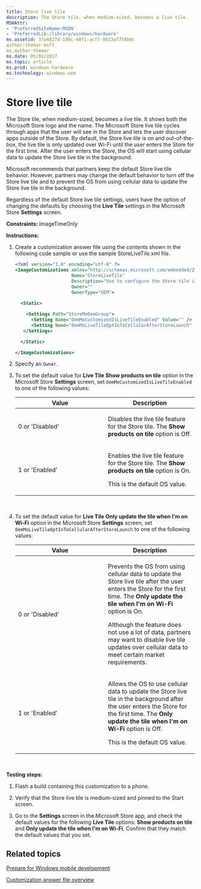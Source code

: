 ```yaml
---
title: Store live tile
description: The Store tile, when medium-sized, becomes a live tile.
MSHAttr:
- 'PreferredSiteName:MSDN'
- 'PreferredLib:/library/windows/hardware'
ms.assetid: 37a4827d-190c-40f1-acf7-9523af758b8c
author:themar-msft
ms.author:themar
ms.date: 05/02/2017
ms.topic: article
ms.prod: windows-hardware
ms.technology: windows-oem
---
```


# Store live tile


The Store tile, when medium-sized, becomes a live tile. It shows both the Microsoft Store logo and the name. The Microsoft Store live tile cycles through apps that the user will see in the Store and lets the user discover apps outside of the Store. By default, the Store live tile is on and out-of-the-box, the live tile is only updated over Wi-Fi until the user enters the Store for the first time. After the user enters the Store, the OS will start using cellular data to update the Store live tile in the background.

Microsoft recommends that partners keep the default Store live tile behavior. However, partners may change the default behavior to turn off the Store live tile and to prevent the OS from using cellular data to update the Store live tile in the background.

Regardless of the default Store live tile settings, users have the option of changing the defaults by choosing the **Live Tile** settings in the Microsoft Store **Settings** screen.



<a href="" id="constraints---imagetimeonly"></a>**Constraints:** ImageTimeOnly  

<a href="" id="instructions-"></a>**Instructions:**  
1.  Create a customization answer file using the contents shown in the following code sample or use the sample StoreLiveTile.xml file.

    ```XML
    <?xml version="1.0" encoding="utf-8" ?>  
    <ImageCustomizations xmlns="http://schemas.microsoft.com/embedded/2004/10/ImageUpdate"  
                         Name="StoreLiveTile"  
                         Description="Use to configure the Store tile in the Start screen."  
                         Owner=""  
                         OwnerType="OEM"> 
      
      <Static>  

        <Settings Path="StoreMoOemGroup">  
          <Setting Name="OemMoCustomizedIsLiveTileEnabled" Value="" /> 
          <Setting Name="OemMoLiveTileOptInToCellularAfterStoreLaunch" Value="" /> 
       </Settings>  

      </Static>

    </ImageCustomizations>
    ```

2.  Specify an `Owner`.

3.  To set the default value for **Live Tile** **Show products on tile** option in the Microsoft Store **Settings** screen, set `OemMoCustomizedIsLiveTileEnabled` to one of the following values:

    <table>
    <colgroup>
    <col width="50%" />
    <col width="50%" />
    </colgroup>
    <thead>
    <tr class="header">
    <th>Value</th>
    <th>Description</th>
    </tr>
    </thead>
    <tbody>
    <tr class="odd">
    <td><p>0 or 'Disabled'</p></td>
    <td><p>Disables the live tile feature for the Store tile. The <strong>Show products on tile</strong> option is Off.</p></td>
    </tr>
    <tr class="even">
    <td><p>1 or 'Enabled'</p></td>
    <td><p>Enables the live tile feature for the Store tile. The <strong>Show products on tile</strong> option is On.</p>
    <p>This is the default OS value.</p></td>
    </tr>
    </tbody>
    </table>

     

4.  To set the default value for **Live Tile** **Only update the tile when I'm on Wi-Fi** option in the Microsoft Store **Settings** screen, set `OemMoLiveTileOptInToCellularAfterStoreLaunch` to one of the following values:

    <table>
    <colgroup>
    <col width="50%" />
    <col width="50%" />
    </colgroup>
    <thead>
    <tr class="header">
    <th>Value</th>
    <th>Description</th>
    </tr>
    </thead>
    <tbody>
    <tr class="odd">
    <td><p>0 or 'Disabled'</p></td>
    <td><p>Prevents the OS from using cellular data to update the Store live tile after the user enters the Store for the first time. The <strong>Only update the tile when I'm on Wi-Fi</strong> option is On.</p>
    <p>Although the feature does not use a lot of data, partners may want to disable live tile updates over cellular data to meet certain market requirements.</p></td>
    </tr>
    <tr class="even">
    <td><p>1 or 'Enabled'</p></td>
    <td><p>Allows the OS to use cellular data to update the Store live tile in the background after the user enters the Store for the first time. The <strong>Only update the tile when I'm on Wi-Fi</strong> option is Off.</p>
    <p>This is the default OS value.</p></td>
    </tr>
    </tbody>
    </table>

     

<a href="" id="testing-steps-"></a>**Testing steps:**  
1.  Flash a build containing this customization to a phone.

2.  Verify that the Store live tile is medium-sized and pinned to the Start screen.

3.  Go to the **Settings** screen in the Microsoft Store app, and check the default values for the following **Live Tile** options: **Show products on tile** and **Only update the tile when I'm on Wi-Fi**. Confirm that they match the default values that you set.

## Related topics

[Prepare for Windows mobile development](https://docs.microsoft.com/en-us/windows-hardware/manufacture/mobile/preparing-for-windows-mobile-development)

[Customization answer file overview](https://docs.microsoft.com/en-us/windows-hardware/customize/mobile/mcsf/customization-answer-file)
